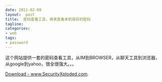 ```yaml
---
date: 2011-02-09
layout:  post
title:  密码查看工具，用来查看本机保存的密码
tagline:
categories:
- web
tags:
- password
---
```

这个网站提供一套的密码查看工具，从IM到BROWSER，从聊天工具到浏览器，从google到yahoo，很全很强大。。。

<a href="http://securityxploded.com/download.php">Download - www.SecurityXploded.com</a>.
